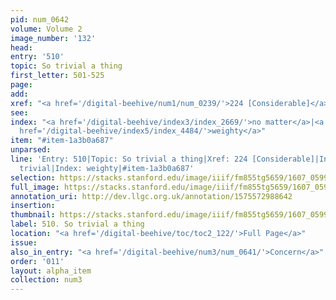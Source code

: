 ```yaml
---
pid: num_0642
volume: Volume 2
image_number: '132'
head:
entry: '510'
topic: So trivial a thing
first_letter: 501-525
page:
add:
xref: "<a href='/digital-beehive/num1/num_0239/'>224 [Considerable]</a>"
see:
index: "<a href='/digital-beehive/index3/index_2669/'>no matter</a>|<a href='/digital-beehive/index5/index_4221/'>trivial</a>|<a
  href='/digital-beehive/index5/index_4484/'>weighty</a>"
item: "#item-1a3b0a687"
unparsed:
line: 'Entry: 510|Topic: So trivial a thing|Xref: 224 [Considerable]|Index: no matter|Index:
  trivial|Index: weighty|#item-1a3b0a687'
selection: https://stacks.stanford.edu/image/iiif/fm855tg5659/1607_0599/935,1923,2803,244/full/0/default.jpg
full_image: https://stacks.stanford.edu/image/iiif/fm855tg5659/1607_0599/full/full/0/default.jpg
annotation_uri: http://dev.llgc.org.uk/annotation/1575572988642
insertion:
thumbnail: https://stacks.stanford.edu/image/iiif/fm855tg5659/1607_0599/935,1923,600,180/250,/0/default.jpg
label: 510. So trivial a thing
location: "<a href='/digital-beehive/toc/toc2_122/'>Full Page</a>"
issue:
also_in_entry: "<a href='/digital-beehive/num3/num_0641/'>Concern</a>"
order: '011'
layout: alpha_item
collection: num3
---
```

